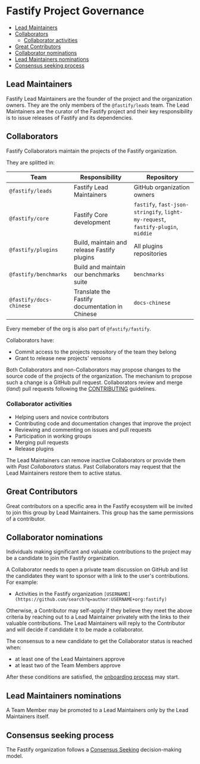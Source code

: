 # Fastify Project Governance

<!-- TOC -->

* [Lead Maintainers](#lead-maintainers)
* [Collaborators](#collaborators)
  * [Collaborator activities](#collaborator-activities)
* [Great Contributors](#great-contributors)
* [Collaborator nominations](#collaborator-maintainers-nominations)
* [Lead Maintainers nominations](#lead-maintainers-nominations)
* [Consensus seeking process](#consensus-seeking-process)

<!-- /TOC -->

## Lead Maintainers

Fastify Lead Maintainers are the founder of the project and the organization owners.
They are the only members of the `@fastify/leads` team.
The Lead Maintainers are the curator of the Fastify project and their key responsibility is to issue releases of Fastify and its dependencies.

## Collaborators

Fastify Collaborators maintain the projects of the Fastify organization.

They are splitted in:

|  Team | Responsibility  |  Repository |
|---|---|---|
| `@fastify/leads` | Fastify Lead Maintainers | GitHub organization owners |
| `@fastify/core`   |  Fastify Core development  |  `fastify`, `fast-json-stringify`, `light-my-request`, `fastify-plugin`, `middie` |
| `@fastify/plugins`   |  Build, maintain and release Fastify plugins  |  All plugins repositories |
| `@fastify/benchmarks`   |  Build and maintain our benchmarks suite  |  `benchmarks` |
| `@fastify/docs-chinese`   |  Translate the Fastify documentation in Chinese  |  `docs-chinese` |

Every memeber of the org is also part of `@fastify/fastify`.

Collaborators have:

* Commit access to the projects repository of the team they belong
* Grant to release new projects' versions

Both Collaborators and non-Collaborators may propose changes to the source code
of the projects of the organization.
The mechanism to propose such a change is a GitHub pull request.
Collaborators review and merge (_land_) pull requests following the [CONTRIBUTING](CONTRIBUTING.md#rules) guidelines.

### Collaborator activities

* Helping users and novice contributors
* Contributing code and documentation changes that improve the project
* Reviewing and commenting on issues and pull requests
* Participation in working groups
* Merging pull requests
* Release plugins

The Lead Maintainers can remove inactive Collaborators or provide them with _Past Collaborators_
status. Past Collaborators may request that the Lead Maintainers restore them to active status.


## Great Contributors

Great contributors on a specific area in the Fastify ecosystem will be invited to join this group by Lead Maintainers.
This group has the same permissions of a contributor.

## Collaborator nominations

Individuals making significant and valuable contributions to the project may be a candidate to join the Fastify organization.

A Collaborator needs to open a private team discussion on GitHub and list the candidates
they want to sponsor with a link to the user's contributions. For example:

* Activities in the Fastify organization `[USERNAME](https://github.com/search?q=author:USERNAME+org:fastify)`

Otherwise, a Contributor may self-apply if they believe they meet the above criteria by reaching out
to a Lead Maintainer privately with the links to their valuable contributions.
The Lead Maintainers will reply to the Contributor and will decide if candidate it to be made a collaborator.

The consensus to a new candidate to get the Collaborator status is reached when:

- at least one of the Lead Maintainers approve
- at least two of the Team Members approve

After these conditions are satisfied, the [onboarding process](#onboarding-collaborators) may start.


## Lead Maintainers nominations

A Team Member may be promoted to a Lead Maintainers only by the Lead Maintainers itself.


## Consensus seeking process

The Fastify organization follows a [Consensus Seeking][] decision-making model.

[Consensus Seeking]: https://en.wikipedia.org/wiki/Consensus-seeking_decision-making
